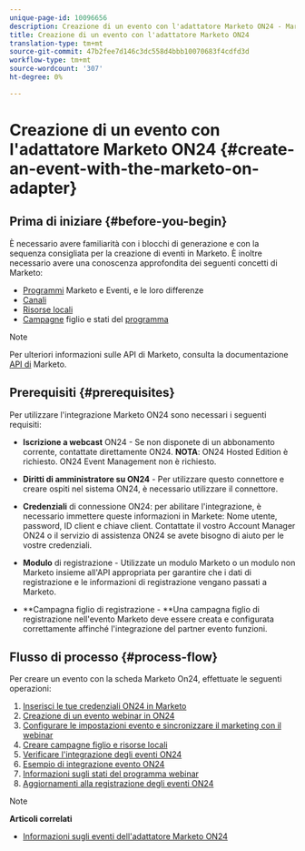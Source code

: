 ```yaml
---
unique-page-id: 10096656
description: Creazione di un evento con l'adattatore Marketo ON24 - Marketo Docs - Documentazione del prodotto
title: Creazione di un evento con l'adattatore Marketo ON24
translation-type: tm+mt
source-git-commit: 47b2fee7d146c3dc558d4bbb10070683f4cdfd3d
workflow-type: tm+mt
source-wordcount: '307'
ht-degree: 0%

---
```



# Creazione di un evento con l&#39;adattatore Marketo ON24 {#create-an-event-with-the-marketo-on-adapter}

## Prima di iniziare {#before-you-begin}

È necessario avere familiarità con i blocchi di generazione e con la sequenza consigliata per la creazione di eventi in Marketo. È inoltre necessario avere una conoscenza approfondita dei seguenti concetti di Marketo:

* [Programmi](../../../../product-docs/core-marketo-concepts/programs/creating-programs/understanding-programs.md) Marketo e Eventi, e le loro differenze
* [Canali](../../../../product-docs/administration/tags/create-a-program-channel.md)
* [Risorse locali](../../../../product-docs/core-marketo-concepts/programs/creating-programs/understanding-local-assets-in-a-program.md)
* [Campagne](https://docs.marketo.com/x/IRCa) figlio e stati del [programma](../../../../product-docs/core-marketo-concepts/smart-campaigns/program-flow-actions/change-program-status.md)

>[!NOTE]
>
>Per ulteriori informazioni sulle API di Marketo, consulta la documentazione [API di](http://developers.marketo.com/documentation/rest/) Marketo.

## Prerequisiti {#prerequisites}

Per utilizzare l&#39;integrazione Marketo ON24 sono necessari i seguenti requisiti:

* **Iscrizione a webcast** ON24 - Se non disponete di un abbonamento corrente, contattate direttamente ON24. **NOTA**: ON24 Hosted Edition è richiesto. ON24 Event Management non è richiesto.

* **Diritti di amministratore su ON24** - Per utilizzare questo connettore e creare ospiti nel sistema ON24, è necessario utilizzare il connettore.
* **Credenziali** di connessione ON24: per abilitare l&#39;integrazione, è necessario immettere queste informazioni in Markete: Nome utente, password, ID client e chiave client. Contattate il vostro Account Manager ON24 o il servizio di assistenza ON24 se avete bisogno di aiuto per le vostre credenziali.
* **Modulo** di registrazione - Utilizzate un modulo Marketo o un modulo non Marketo insieme all&#39;API appropriata per garantire che i dati di registrazione e le informazioni di registrazione vengano passati a Marketo.
* **Campagna figlio di registrazione - **Una campagna figlio di registrazione nell&#39;evento Marketo deve essere creata e configurata correttamente affinché l&#39;integrazione del partner evento funzioni.

## Flusso di processo {#process-flow}

Per creare un evento con la scheda Marketo On24, effettuate le seguenti operazioni:

1. [Inserisci le tue credenziali ON24 in Marketo](create-an-event-with-the-marketo-on24-adapter/enter-your-on24-credentials-in-marketo.md)
1. [Creazione di un evento webinar in ON24](create-an-event-with-the-marketo-on24-adapter/create-your-webinar-event-in-on24.md)
1. [Configurare le impostazioni evento e sincronizzare il marketing con il webinar](create-an-event-with-the-marketo-on24-adapter/configure-event-settings-and-sync-marketo-with-your-webinar.md)
1. [Creare campagne figlio e risorse locali](create-an-event-with-the-marketo-on24-adapter/create-child-campaigns-and-local-assets.md)
1. [Verificare l&#39;integrazione degli eventi ON24](create-an-event-with-the-marketo-on24-adapter/test-your-on24-event-integration.md)
1. [Esempio di integrazione evento ON24](create-an-event-with-the-marketo-on24-adapter/example-on24-event-integration.md)
1. [Informazioni sugli stati del programma webinar](create-an-event-with-the-marketo-on24-adapter/understanding-webinar-program-statuses.md)
1. [Aggiornamenti alla registrazione degli eventi ON24](create-an-event-with-the-marketo-on24-adapter/on24-event-registration-updates.md)

>[!NOTE]
>
>**Articoli correlati**
>
>* [Informazioni sugli eventi dell&#39;adattatore Marketo ON24](create-an-event-with-the-marketo-on24-adapter/understanding-marketo-on24-adapter-events.md)

>



